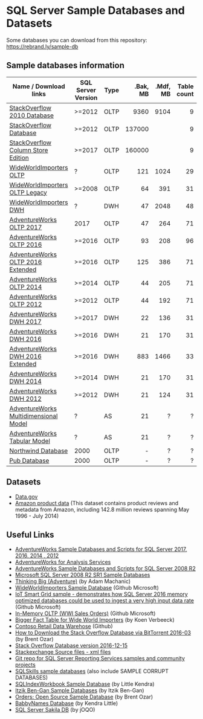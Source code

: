 # SQL Server Sample Databases and Datasets
Some databases you can download from this repository: https://rebrand.ly/sample-db


## Sample databases information

| Name / Download links                   | SQL Server Version | Type     | .Bak, MB | .Mdf, MB | Table count |
|-----------------------------------------|--------------------|----------|---------:|---------:|------------:|
| [StackOverflow 2010 Database]           |             >=2012 | OLTP     |     9360 |     9104 |           9 |
| [StackOverflow Database]                |             >=2012 | OLTP     |   137000 |          |           9 |
| [StackOverflow Column Store Edition]    |             >=2017 | OLTP     |   160000 |          |           9 |
| [WideWorldImporters OLTP]               |                  ? | OLTP     |      121 |     1024 |          29 |
| [WideWorldImporters OLTP Legacy]        |             >=2008 | OLTP     |       64 |      391 |          31 |
| [WideWorldImporters DWH]                |                  ? | DWH      |       47 |     2048 |          48 |
| [AdventureWorks OLTP 2017]              |               2017 | OLTP     |       47 |      264 |          71 |
| [AdventureWorks OLTP 2016]              |             >=2016 | OLTP     |       93 |      208 |          96 |
| [AdventureWorks OLTP 2016 Extended]     |             >=2016 | OLTP     |      125 |      386 |          71 |
| [AdventureWorks OLTP 2014]              |             >=2014 | OLTP     |       44 |      205 |          71 |
| [AdventureWorks OLTP 2012]              |             >=2012 | OLTP     |       44 |      192 |          71 |
| [AdventureWorks DWH 2017]               |             >=2017 | DWH      |       22 |      136 |          31 |
| [AdventureWorks DWH 2016]               |             >=2016 | DWH      |       21 |      170 |          31 |
| [AdventureWorks DWH 2016 Extended]      |             >=2016 | DWH      |      883 |     1466 |          33 |
| [AdventureWorks DWH 2014]               |             >=2014 | DWH      |       21 |      170 |          31 |
| [AdventureWorks DWH 2012]               |             >=2012 | DWH      |       21 |      124 |          31 |
| [AdventureWorks Multidimensional Model] |                  ? | AS       |       21 |        ? |           ? |
| [AdventureWorks Tabular Model]          |                  ? | AS       |       21 |        ? |           ? |
| [Northwind Database][1]                 |               2000 | OLTP     |        - |        ? |           ? |
| [Pub Database][1]                       |               2000 | OLTP     |        - |        ? |           ? |

[StackOverflow 2010 Database]:https://www.brentozar.com/archive/2015/10/how-to-download-the-stack-overflow-database-via-bittorrent/
[StackOverflow Database]:https://www.brentozar.com/archive/2015/10/how-to-download-the-stack-overflow-database-via-bittorrent/
[StackOverflow Column Store Edition]:https://www.erikdarlingdata.com/2019/11/stack-overflow-demo-database-column-store-edition-downloads-and-links/
[WideWorldImporters OLTP Legacy]:https://www.sentryone.com/blog/aaronbertrand/plan-explorer-3-0-demo-kit
[WideWorldImporters OLTP]:https://github.com/Microsoft/sql-server-samples/releases/tag/wide-world-importers-v1.0
[WideWorldImporters DWH]:https://github.com/Microsoft/sql-server-samples/releases/tag/wide-world-importers-v1.0
[AdventureWorks OLTP 2017]:https://github.com/Microsoft/sql-server-samples/releases/download/adventureworks/AdventureWorks2017.bak
[AdventureWorks OLTP 2016]:https://github.com/Microsoft/sql-server-samples/releases/download/adventureworks/AdventureWorks2016.bak
[AdventureWorks OLTP 2016 Extended]:https://github.com/Microsoft/sql-server-samples/releases/download/adventureworks/AdventureWorks2016_EXT.bak
[AdventureWorks OLTP 2014]:https://github.com/Microsoft/sql-server-samples/releases/download/adventureworks/AdventureWorks2014.bak
[AdventureWorks OLTP 2012]:https://github.com/Microsoft/sql-server-samples/releases/download/adventureworks/AdventureWorks2012.bak
[AdventureWorks DWH 2017]:https://github.com/Microsoft/sql-server-samples/releases/download/adventureworks/AdventureWorksDW2017.bak
[AdventureWorks DWH 2016]:https://github.com/Microsoft/sql-server-samples/releases/download/adventureworks/AdventureWorksDW2016.bak
[AdventureWorks DWH 2016 Extended]:https://github.com/Microsoft/sql-server-samples/releases/download/adventureworks/AdventureWorksDW2016_EXT.bak
[AdventureWorks DWH 2014]:https://github.com/Microsoft/sql-server-samples/releases/download/adventureworks/AdventureWorksDW2014.bak
[AdventureWorks DWH 2012]:https://github.com/Microsoft/sql-server-samples/releases/download/adventureworks/AdventureWorksDW2012.bak
[AdventureWorks Multidimensional Model]:https://github.com/Microsoft/sql-server-samples/releases/download/adventureworks-analysis-services/adventure-works-multidimensional-model-full-database-backup.zip
[AdventureWorks Tabular Model]:https://github.com/Microsoft/sql-server-samples/releases/download/adventureworks-analysis-services/adventure-works-tabular-model-1200-full-database-backup.zip
[1]:https://github.com/Microsoft/sql-server-samples/tree/master/samples/databases/northwind-pubs

## Datasets
 - [Data.gov](https://www.data.gov/)
 - [Amazon product data](http://jmcauley.ucsd.edu/data/amazon/) (This dataset contains product reviews and metadata from Amazon, including 142.8 million reviews spanning May 1996 - July 2014)


## Useful Links
 - [AdventureWorks Sample Databases and Scripts for SQL Server 2017, 2016, 2014 , 2012](https://github.com/Microsoft/sql-server-samples/releases/tag/adventureworks)
 - [AdventureWorks for Analysis Services](https://github.com/Microsoft/sql-server-samples/releases/tag/adventureworks-analysis-services)
 - [AdventureWorks Sample Databases and Scripts for SQL Server 2008 R2](https://github.com/Microsoft/sql-server-samples/releases/tag/adventureworks2008r2)
 - [Microsoft SQL Server 2008 R2 SR1 Sample Databases](https://sqlserversamples.codeplex.com/releases/view/72278)
 - [Thinking Big (Adventure)](http://sqlblog.com/blogs/adam_machanic/archive/2011/10/17/thinking-big-adventure.aspx) (by Adam Machanic)
 - [WideWorldImporters Sample Database]() (Github Microsoft)
 - [IoT Smart Grid sample - demonstrates how SQL Server 2016 memory optimized databases could be used to ingest a very high input data rate](https://github.com/Microsoft/sql-server-samples/releases/tag/iot-smart-grid-v2.0) (Github Microsoft)
 - [In-Memory OLTP (WWI Sales Orders)](https://github.com/Microsoft/sql-server-samples/releases/tag/wwi-sales-orders-v0.5) (Github Microsoft)
 - [Bigger Fact Table for Wide World Importers](http://www.sqlservercentral.com/blogs/koen-verbeeck/2016/08/12/bigger-fact-table-for-wide-world-importers/) (by Koen Verbeeck)
 - [Contoso Retail Data Warehose](https://github.com/Microsoft/sql-server-samples/tree/master/samples/databases/contoso-data-warehouse) (Github)
 - [How to Download the Stack Overflow Database via BitTorrent 2016-03](https://www.brentozar.com/archive/2015/10/how-to-download-the-stack-overflow-database-via-bittorrent/) (by Brent Ozar)
 - [Stack Overflow Database version 2016-12-15](https://www.brentozar.com/archive/2017/01/updating-stack-overflow-demo-database/)
 - [Stackexchange Source files - xml files](https://archive.org/download/stackexchange)
 - [Git repo for SQL Server Reporting Services samples and community projects](https://github.com/Microsoft/Reporting-Services)
 - [SQLSkills sample databases](https://www.sqlskills.com/sql-server-resources/sql-server-demos/) (also include SAMPLE CORRUPT DATABASES)
 - [SQLIndexWorkbook Sample Database](http://www.littlekendra.com/downloads/get-the-sqlindexworkbook-database/) (by Little Kendra)
 - [Itzik Ben-Gan Sample Databases](http://tsql.solidq.com/books/source_code/) (by Itzik Ben-Gan)
 - [Orders: Open Source Sample Database](https://www.brentozar.com/orders-open-source-sample-database/) (by Brent Ozar)
 - [BabbyNames Database](https://github.com/LitKnd/BabbyNames) (by Kendra Little)
 - [SQL Server Sakila DB](https://www.jooq.org/sakila) (by jOQO)
